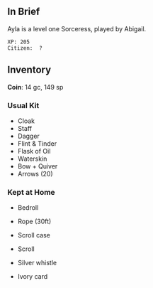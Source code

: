 ## In Brief

Ayla is a level one Sorceress, played by Abigail.

    XP: 205
    Citizen:  ?

## Inventory

**Coin**: 14 gc, 149 sp

### Usual Kit

* Cloak
* Staff
* Dagger
* Flint & Tinder
* Flask of Oil
* Waterskin
* Bow + Quiver
* Arrows (20)

### Kept at Home

* Bedroll
* Rope (30ft)
* Scroll case
* Scroll

* Silver whistle
* Ivory card
